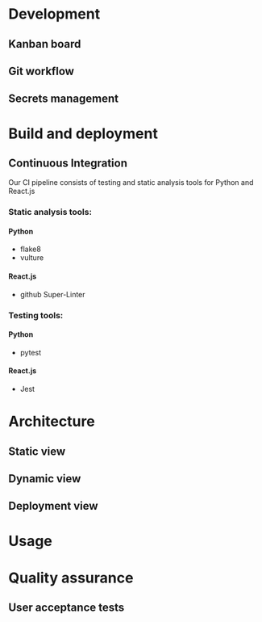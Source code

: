 # Development
## Kanban board

## Git workflow

## Secrets management



# Build and deployment
## Continuous Integration
Our CI pipeline consists of testing and static analysis tools for Python and React.js
### Static analysis tools:
#### Python
- flake8
- vulture
#### React.js
- github Super-Linter
### Testing tools:
#### Python
- pytest
#### React.js
- Jest

# Architecture
## Static view

## Dynamic view

## Deployment view



# Usage



# Quality assurance
## User acceptance tests


